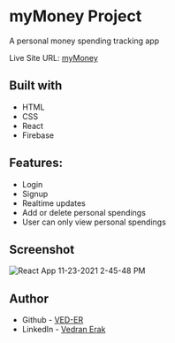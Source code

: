 # myMoney Project

A personal money spending tracking app

Live Site URL: [myMoney](https://mymoney-project-da5ae.web.app/login)


## Built with

- HTML
- CSS
- React
- Firebase


## Features:

- Login
- Signup
- Realtime updates
- Add or delete personal spendings
- User can only view personal spendings

## Screenshot
![React App 11-23-2021 2-45-48 PM](https://user-images.githubusercontent.com/92994473/143035590-5311f683-d248-4a17-92b8-1b8eb5028dfb.png)




## Author

- Github - [VED-ER](https://github.com/VED-ER)
- LinkedIn - [Vedran Erak](https://www.linkedin.com/in/vedran-erak-9b8321212/)


